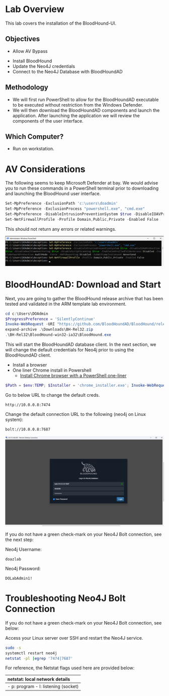 # Lab Overview
This lab covers the installation of the BloodHound-UI.
## Objectives
- Allow AV Bypass  
* Install BloodHound  
* Update the Neo4J credentials  
* Connect to the Neo4J Database with BloodHoundAD
## Methodology
- We will first run PowerShell to allow for the BloodHoundAD executable to be executed without restriction from the Windows Defender.  
- We will then download the BloodHoundAD components and launch the application. After launching the application we will review the components of the user interface.
## Which Computer?
- Run on workstation.

# AV Considerations
The following seems to keep Microsoft Defender at bay.  We would advise you to run these commands in a PowerShell terminal prior to downloading and launching the BloodHound user interface.

```powershell
Set-MpPreference -ExclusionPath 'c:\users\doadmin'
Set-MpPreference -ExclusionProcess "powershell.exe", "cmd.exe"
Set-MpPreference -DisableIntrusionPreventionSystem $true -DisableIOAVProtection $true -DisableRealtimeMonitoring $true -DisableScriptScanning $true -EnableControlledFolderAccess Disabled -EnableNetworkProtection AuditMode -Force -MAPSReporting Disabled -SubmitSamplesConsent NeverSend
Set-NetFirewallProfile -Profile Domain,Public,Private -Enabled False
```

This should not return any errors or related warnings.

![](../../__attachments/Honey%20Accounts%20in%20Windows%20AD/Project%20Workspace/IMG-20231205233218551.png)

# BloodHoundAD: Download and Start
Next, you are going to gather the BloodHound release archive that has been tested and validated in the ARM template lab environment.

```powershell
cd c:\Users\DOAdmin
$ProgressPreference = 'SilentlyContinue'
Invoke-WebRequest -URI "https://github.com/BloodHoundAD/BloodHound/releases/download/4.0.3/BloodHound-win32-ia32.zip" -OutFile C:\Users\DOAdmin\Downloads\BH-Rel32.zip
expand-archive .\Downloads\BH-Rel32.zip
.\BH-Rel32\BloodHound-win32-ia32\BloodHound.exe
```

This will start the BloodHoundAD database client. In the next section, we will change the default credentials for Neo4j prior to using the BloodHoundAD client. 

- Install a browser
- One liner Chrome install in Powershell
	- [Install Chrome browser with a PowerShell one-liner](https://gist.github.com/timothywarner/5de320a3c648bd9346af8cdbd4db8d14)
```powershell
$Path = $env:TEMP; $Installer = 'chrome_installer.exe'; Invoke-WebRequest -Uri 'http://dl.google.com/chrome/install/375.126/chrome_installer.exe' -OutFile $Path\$Installer; Start-Process -FilePath $Path\$Installer -Args '/silent /install' -Verb RunAs -Wait; Remove-Item -Path $Path\$Installer
```

Go to below URL to change the default creds.
```
http://10.0.0.8:7474
```


Change the default connection URL to the following (neo4j on Linux system):

```
bolt://10.0.0.8:7687
```

![](../../__attachments/Honey%20Accounts%20in%20Windows%20AD/Project%20Workspace/IMG-20231205234239922.png)

If you do not have a green check-mark on your Neo4J Bolt connection, see the next step:

Neo4j Username:
```
doazlab
```

Neo4j Password:
```
DOLabAdmin1!
```
# Troubleshooting Neo4J Bolt Connection
If you do not have a green check-mark on your Neo4J Bolt connection, see below:

Access your Linux server over SSH and restart the Neo4J service.

```bash
sudo -s
systemctl restart neo4j
netstat -pl |egrep '7474|7687'
```

For reference, the Netstat flags used here are provided below:

| **netstat: local network details**    |
|:------------------------------------- |
| - p: program  - l: listening (socket) |



